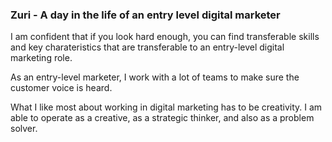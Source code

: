 ### Zuri - A day in the life of an entry level digital marketer

I am confident that if you look hard enough, you can find transferable skills and key charateristics that are transferable to an entry-level digital marketing role.

As an entry-level marketer, I work with a lot of teams to make sure the customer voice is heard.

What I like most about working in digital marketing has to be creativity. I am able to operate as a creative, as a strategic thinker, and also as a problem solver.